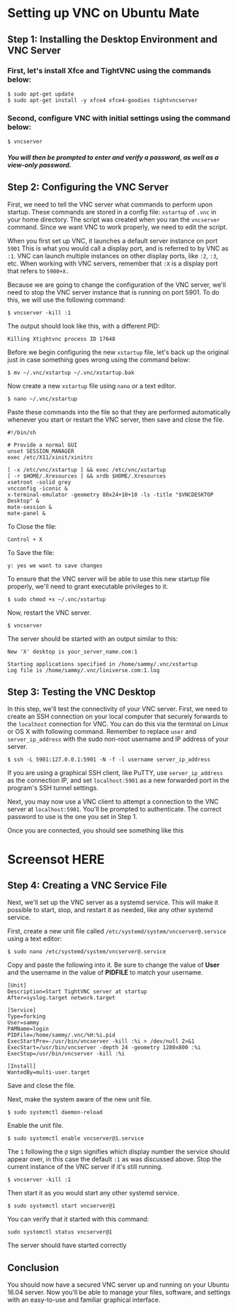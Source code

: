 # Setting up VNC on Ubuntu Mate
## Step 1: Installing the Desktop Environment and VNC Server
### First, let's install Xfce and TightVNC using the commands below:
```
$ sudo apt-get update
$ sudo apt-get install -y xfce4 xfce4-goodies tightvncserver
```
### Second, configure VNC with initial settings using the command below:
```
$ vncserver
```
##### You will then be prompted to enter and verify a password, as well as a view-only password.

## Step 2: Configuring the VNC Server
First, we need to tell the VNC server what commands to perform upon startup. These commands are stored in a config file: `xstartup` of `.vnc` in your home directory. The script was created when you ran the `vncserver` command. Since we want VNC to work properly, we need to edit the script.

When you first set up VNC, it launches a default server instance on port `5901` This is what you would call a display port, and is referred to by VNC as `:1`. VNC can launch multiple instances on other display ports, like `:2`, `:3`, etc. When working with VNC servers, remember that `:X` is a display port that refers to `5900+X.`

Because we are going to change the configuration of the VNC server, we'll need to stop the VNC server instance that is running on port 5901. To do this, we will use the following command:
```
$ vncserver -kill :1
```
The output should look like this, with a different PID:
```
Killing Xtightvnc process ID 17648
```
Before we begin configuring the new `xstartup` file, let's back up the original just in case something goes wrong using the command below:
```
$ mv ~/.vnc/xstartup ~/.vnc/xstartup.bak
```
Now create a new `xstartup` file using `nano` or a text editor.
```
$ nano ~/.vnc/xstartup
```
Paste these commands into the file so that they are performed automatically whenever you start or restart the VNC server, then save and close the file.
```
#!/bin/sh

# Provide a normal GUI
unset SESSION_MANAGER
exec /etc/X11/xinit/xinitrc

[ -x /etc/vnc/xstartup ] && exec /etc/vnc/xstartup
[ -r $HOME/.Xresources ] && xrdb $HOME/.Xresources
xsetroot -solid grey
vncconfig -iconic &
x-terminal-emulator -geometry 80x24+10+10 -ls -title "$VNCDESKTOP Desktop" &
mate-session &
mate-panel &
```
To Close the file:
```
Control + X
```
To Save the file:
``` 
y: yes we want to save changes
```
To ensure that the VNC server will be able to use this new startup file properly, we'll need to grant executable privileges to it.
```
$ sudo chmod +x ~/.vnc/xstartup
```
Now, restart the VNC server.
```
$ vncserver
```
The server should be started with an output similar to this:
```
New 'X' desktop is your_server_name.com:1

Starting applications specified in /home/sammy/.vnc/xstartup
Log file is /home/sammy/.vnc/liniverse.com:1.log
```
## Step 3: Testing the VNC Desktop
In this step, we'll test the connectivity of your VNC server.
First, we need to create an SSH connection on your local computer that securely forwards to the `localhost` connection for VNC. You can do this via the terminal on Linux or OS X with following command. Remember to replace `user` and `server_ip_address` with the sudo non-root username and IP address of your server.
```
$ ssh -L 5901:127.0.0.1:5901 -N -f -l username server_ip_address
```
If you are using a graphical SSH client, like PuTTY, use `server_ip_address` as the connection IP, and set `localhost:5901` as a new forwarded port in the program's SSH tunnel settings.

Next, you may now use a VNC client to attempt a connection to the VNC server at `localhost:5901`. You'll be prompted to authenticate. The correct password to use is the one you set in Step 1.

Once you are connected, you should see something like this
# Screensot HERE

## Step 4: Creating a VNC Service File
Next, we'll set up the VNC server as a systemd service. This will make it possible to start, stop, and restart it as needed, like any other systemd service.

First, create a new unit file called `/etc/systemd/system/vncserver@.service` using a text editor:
```
$ sudo nano /etc/systemd/system/vncserver@.service
```
Copy and paste the following into it. Be sure to change the value of **User** and the username in the value of **PIDFILE** to match your username.
```
[Unit]
Description=Start TightVNC server at startup
After=syslog.target network.target

[Service]
Type=forking
User=sammy
PAMName=login
PIDFile=/home/sammy/.vnc/%H:%i.pid
ExecStartPre=-/usr/bin/vncserver -kill :%i > /dev/null 2>&1
ExecStart=/usr/bin/vncserver -depth 24 -geometry 1280x800 :%i
ExecStop=/usr/bin/vncserver -kill :%i

[Install]
WantedBy=multi-user.target
```
Save and close the file.

Next, make the system aware of the new unit file.
```
$ sudo systemctl daemon-reload
```

Enable the unit file.
```
$ sudo systemctl enable vncserver@1.service
```

The `1` following the `@` sign signifies which display number the service should appear over, in this case the default `:1` as was discussed above. 
Stop the current instance of the VNC server if it's still running.
```
$ vncserver -kill :1
```

Then start it as you would start any other systemd service.
```
$ sudo systemctl start vncserver@1
```
You can verify that it started with this command:
```
sudo systemctl status vncserver@1
```

The server should have started correctly

## Conclusion
You should now have a secured VNC server up and running on your Ubuntu 16.04 server. Now you'll be able to manage your files, software, and settings with an easy-to-use and familiar graphical interface.
